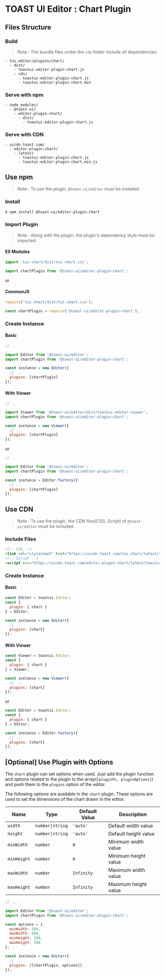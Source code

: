# TOAST UI Editor : Chart Plugin

## Files Structure

### Build

> Note : The bundle files under the `cdn` folder include all dependencies.

```
- tui.editor/plugins/chart/
  - dist/
    - toastui-editor-plugin-chart.js
    - cdn/
      - toastui-editor-plugin-chart.js
      - toastui-editor-plugin-chart.min
```

### Serve with npm

```
- node_modules/
  - @toast-ui/
    - editor-plugin-chart/
      - dist/
        - toastui-editor-plugin-chart.js
```

### Serve with CDN

```
- uicdn.toast.com/
  - editor-plugin-chart/
    - latest/
      - toastui-editor-plugin-chart.js
      - toastui-editor-plugin-chart.min.js
```

## Use npm

> Note : To use the plugin, `@toast-ui/editor` must be installed.

### Install

```sh
$ npm install @toast-ui/editor-plugin-chart
```

### Import Plugin

> Note : Along with the plugin, the plugin's dependency style must be imported.

#### ES Modules

```js
import 'tui-chart/dist/tui-chart.css';

import chartPlugin from '@toast-ui/editor-plugin-chart';
```

or

#### CommonJS

```js
require('tui-chart/dist/tui-chart.css');

const chartPlugin = require('@toast-ui/editor-plugin-chart');
```

### Create Instance

#### Basic

```js
// ...

import Editor from '@toast-ui/editor';
import chartPlugin from '@toast-ui/editor-plugin-chart';

const instance = new Editor({
  // ...
  plugins: [chartPlugin]
});
```

#### With Viewer

```js
// ...

import Viewer from '@toast-ui/editor/dist/toastui-editor-viewer';
import chartPlugin from '@toast-ui/editor-plugin-chart';

const instance = new Viewer({
  // ...
  plugins: [chartPlugin]
});
```

or

```js
// ...

import Editor from '@toast-ui/editor';
import chartPlugin from '@toast-ui/editor-plugin-chart';

const instance = Editor.factory({
  // ...
  plugins: [chartPlugin]
});
```

## Use CDN

> Note : To use the plugin, the CDN files(CSS, Script) of `@toast-ui/editor` must be included.

### Include Files

```html
<!-- CSS -->
<link rel="stylesheet" href="https://uicdn.toast.com/tui.chart/latest/tui-chart.min.css" />
<!-- Script -->
<script src="https://uicdn.toast.com/editor-plugin-chart/latest/toastui-editor-plugin-chart.min.js"></script>
```

### Create Instance

#### Basic

```js
const Editor = toastui.Editor;
const {
  plugin: { chart }
} = Editor;

const instance = new Editor({
  // ...
  plugins: [chart]
});
```

#### With Viewer

```js
const Viewer = toastui.Editor;
const {
  plugin: { chart }
} = Viewer;

const instance = new Viewer({
  // ...
  plugins: [chart]
});
```

or

```js
const Editor = toastui.Editor;
const {
  plugin: { chart }
} = Editor;

const instance = Editor.factory({
  // ...
  plugins: [chart]
});
```

## [Optional] Use Plugin with Options

The `chart` plugin can set options when used. Just add the plugin function and options related to the plugin to the array(`[pluginFn, pluginOptions]`) and push them to the `plugins` option of the editor.

The following options are available in the `chart` plugin.
These options are used to set the dimensions of the chart drawn in the editor.

| Name        | Type             | Default Value | Description          |
| ----------- | ---------------- | ------------- | -------------------- |
| `width`     | `number\|string` | `'auto'`      | Default width value  |
| `height`    | `number\|string` | `'auto'`      | Default height value |
| `minWidth`  | `number`         | `0`           | Minimum width value  |
| `minHeight` | `number`         | `0`           | Minimum height value |
| `maxWidth`  | `number`         | `Infinity`    | Maximum width value  |
| `maxHeight` | `number`         | `Infinity`    | Maximum height value |

```js
// ...

import Editor from '@toast-ui/editor';
import chartPlugin from '@toast-ui/editor-plugin-chart';

const options = {
  minWidth: 100,
  maxWidth: 600,
  minHeight: 100,
  maxHeight: 300
};

const instance = new Editor({
  // ...
  plugins: [[chartPlugin, options]]
});
```
